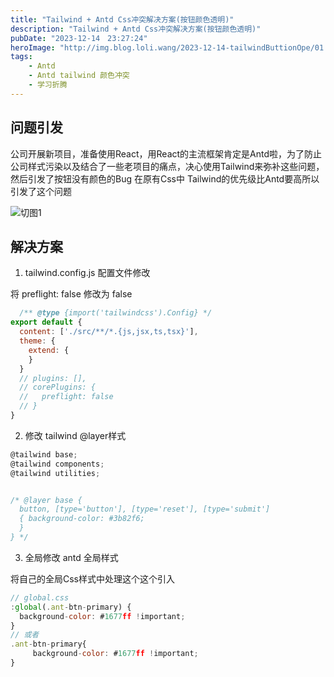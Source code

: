```yaml
---
title: "Tailwind + Antd Css冲突解决方案(按钮颜色透明)"
description: "Tailwind + Antd Css冲突解决方案(按钮颜色透明)"
pubDate: "2023-12-14　23:27:24"
heroImage: "http://img.blog.loli.wang/2023-12-14-tailwindButtionOpe/01.png"
tags:
    - Antd
    - Antd tailwind 颜色冲突
    - 学习折腾
---
```


## 问题引发

公司开展新项目，准备使用React，用React的主流框架肯定是Antd啦，为了防止公司样式污染以及结合了一些老项目的痛点，决心使用Tailwind来弥补这些问题，然后引发了按钮没有颜色的Bug 在原有Css中 Tailwind的优先级比Antd要高所以引发了这个问题

![切图1](http://img.blog.loli.wang/2023-12-14-tailwindButtionOpe/02.png)


## 解决方案

1. tailwind.config.js 配置文件修改 
 
将 preflight: false 修改为 false

``` jsx
  /** @type {import('tailwindcss').Config} */
export default {
  content: ['./src/**/*.{js,jsx,ts,tsx}'],
  theme: {
    extend: { 
    }
  }
  // plugins: [],
  // corePlugins: {
  //   preflight: false
  // }
}
```

2. 修改 tailwind @layer样式


``` jsx
@tailwind base;
@tailwind components;
@tailwind utilities;


/* @layer base { 
  button, [type='button'], [type='reset'], [type='submit']
  { background-color: #3b82f6; 
  }
} */
```


3. 全局修改 antd 全局样式

将自己的全局Css样式中处理这个这个引入

``` jsx
// global.css
:global(.ant-btn-primary) {
  background-color: #1677ff !important;
}
// 或者
.ant-btn-primary{
     background-color: #1677ff !important;
}
```
